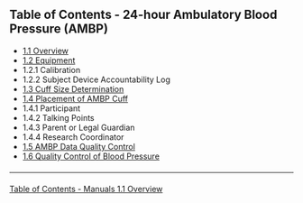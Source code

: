 ## Table of Contents - 24-hour Ambulatory Blood Pressure (AMBP)

* [1.1 Overview](:pages_path:/manuals/ambulatory-blood-pressure/1-01-overview.md)
* [1.2 Equipment](:pages_path:/manuals/ambulatory-blood-pressure/1-02-equipment.md)
 * 1.2.1 Calibration
 * 1.2.2 Subject Device Accountability Log
* [1.3 Cuff Size Determination](:pages_path:/manuals/ambulatory-blood-pressure/1-03-cuff-size-determination.md)
* [1.4 Placement of AMBP Cuff](:pages_path:/manuals/ambulatory-blood-pressure/1-04-placement-of-ambp-cuff.md)
 * 1.4.1 Participant
 * 1.4.2 Talking Points
 * 1.4.3 Parent or Legal Guardian
 * 1.4.4 Research Coordinator
* [1.5 AMBP Data Quality Control](:pages_path:/manuals/ambulatory-blood-pressure/1-05-ambp-data-qc.md)
* [1.6 Quality Control of Blood Pressure](:pages_path:/manuals/ambulatory-blood-pressure/1-06-qc-of-blood-pressure.md)

<hr class="soften" style="margin-top: 20px;margin-bottom: 20px;"/>

<div class="center">
<div class="btn-group">

  <a href=":pages_path:/manuals/manuals-toc.md" class="btn btn-default">
    <span class="glyphicon glyphicon-chevron-up"></span>
    Table of Contents - Manuals
  </a>

  <a href=":pages_path:/manuals/ambulatory-blood-pressure/1-01-overview.md" class="btn btn-success">
    1.1 Overview
    <span class="glyphicon glyphicon-chevron-right"></span>
  </a>
</div>
</div>
